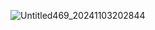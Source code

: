 ![Untitled469_20241103202844](https://github.com/user-attachments/assets/937b7914-81d7-4f06-a129-c73d04c6f308)
